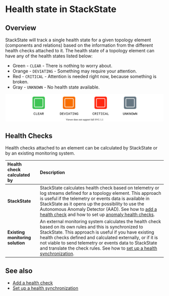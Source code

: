 # Health state in StackState

## Overview

StackState will track a single health state for a given topology element (components and relations) based on the information from the different health checks attached to it. The health state of a topology element can have any of the health states listed below:

* Green - `CLEAR` - There is nothing to worry about.
* Orange - `DEVIATING` - Something may require your attention.
* Red - `CRITICAL` - Attention is needed right now, because something is broken.
* Gray - `UNKNOWN` - No health state available.

![Health states](/.gitbook/assets/health-states.svg)

## Health Checks

Health checks attached to an element can be calculated by StackState or by an existing monitoring system.

| Health check calculated by | Description |
|:--|:--|
| **StackState** | StackState calculates health check based on telemetry or log streams defined for a topology element. This approach is useful if the telemetry or events data is available in StackState as it opens up the possibility to use the Autonomous Anomaly Detector \(AAD\). See how to [add a health check](../health-state-and-event-notifications/add-a-health-check.md) and how to set up [anomaly health checks](../health-state-and-event-notifications/anomaly-health-checks.md). |
| **Existing monitoring solution**  | An external monitoring system calculates the health check based on its own rules and this is synchronized to StackState. This approach is useful if you have existing health checks defined and calculated externally, or if it is not viable to send telemetry or events data to StackState and translate the check rules. See how to [set up a health synchronization](../../configure/health/health-synchronization.md). |


## See also

* [Add a health check](../health-state-and-event-notifications/add-a-health-check.md)
* [Set up a health synchronization](../../configure/health/health-synchronization.md)
